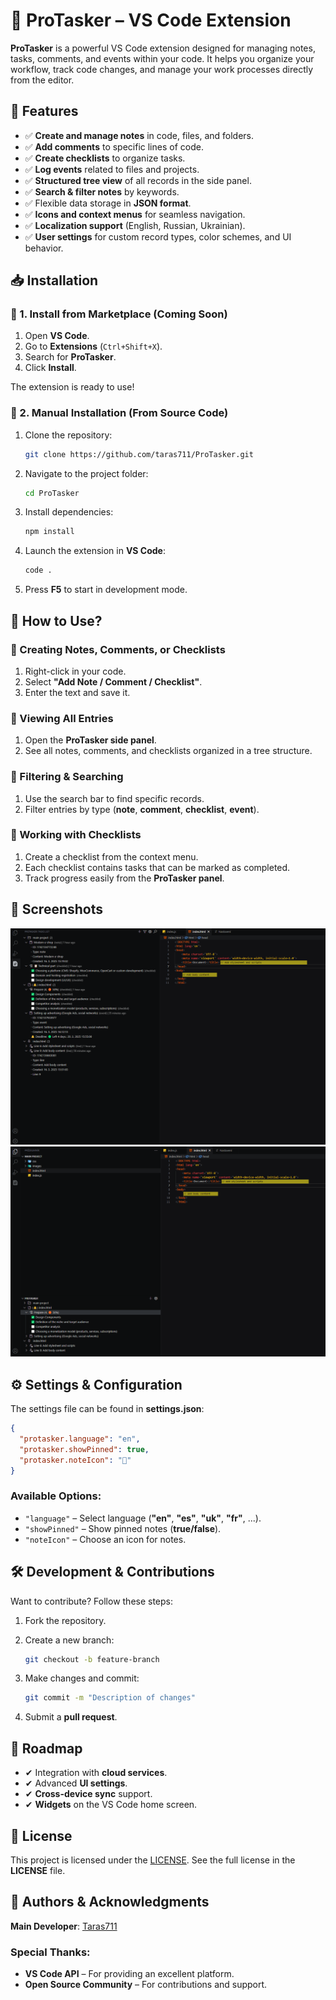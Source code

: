 # 📌 ProTasker – VS Code Extension

**ProTasker** is a powerful VS Code extension designed for managing notes, tasks, comments, and events within your code. It helps you organize your workflow, track code changes, and manage your work processes directly from the editor.

## 🚀 Features

- ✅ **Create and manage notes** in code, files, and folders.
- ✅ **Add comments** to specific lines of code.
- ✅ **Create checklists** to organize tasks.
- ✅ **Log events** related to files and projects.
- ✅ **Structured tree view** of all records in the side panel.
- ✅ **Search & filter notes** by keywords.
- ✅ Flexible data storage in **JSON format**.
- ✅ **Icons and context menus** for seamless navigation.
- ✅ **Localization support** (English, Russian, Ukrainian).
- ✅ **User settings** for custom record types, color schemes, and UI behavior.

## 📥 Installation

### 📌 1. Install from Marketplace (Coming Soon)
1. Open **VS Code**.
2. Go to **Extensions** (`Ctrl+Shift+X`).
3. Search for **ProTasker**.
4. Click **Install**.

The extension is ready to use!

### 📌 2. Manual Installation (From Source Code)
1. Clone the repository:

   ```bash
   git clone https://github.com/taras711/ProTasker.git
   ```

2. Navigate to the project folder:

   ```bash
   cd ProTasker
   ```

3. Install dependencies:

   ```bash
   npm install
   ```

4. Launch the extension in **VS Code**:

   ```bash
   code .
   ```

5. Press **F5** to start in development mode.

## 📖 How to Use?

### 🔹 Creating Notes, Comments, or Checklists
1. Right-click in your code.
2. Select **"Add Note / Comment / Checklist"**.
3. Enter the text and save it.

### 🔹 Viewing All Entries
1. Open the **ProTasker side panel**.
2. See all notes, comments, and checklists organized in a tree structure.

### 🔹 Filtering & Searching
1. Use the search bar to find specific records.
2. Filter entries by type (**note**, **comment**, **checklist**, **event**).

### 🔹 Working with Checklists
1. Create a checklist from the context menu.
2. Each checklist contains tasks that can be marked as completed.
3. Track progress easily from the **ProTasker panel**.

## 📸 Screenshots


![ProTasker Panel](icons/Screenshots/2025-03-16%20165011.png) ![Create Note](icons/Screenshots/2025-03-16%20165043.png)

## ⚙️ Settings & Configuration

The settings file can be found in **settings.json**:

```json
{
  "protasker.language": "en",
  "protasker.showPinned": true,
  "protasker.noteIcon": "📌"
}
```

### Available Options:

- `"language"` – Select language (**"en"**, **"es"**, **"uk"**, **"fr"**, ...).
- `"showPinned"` – Show pinned notes (**true/false**).
- `"noteIcon"` – Choose an icon for notes.

## 🛠 Development & Contributions

Want to contribute? Follow these steps:

1. Fork the repository.
2. Create a new branch:

   ```bash
   git checkout -b feature-branch
   ```

3. Make changes and commit:

   ```bash
   git commit -m "Description of changes"
   ```

4. Submit a **pull request**.

## 📌 Roadmap

- ✔ Integration with **cloud services**.
- ✔ Advanced **UI settings**.
- ✔ **Cross-device sync** support.
- ✔ **Widgets** on the VS Code home screen.

## 📜 License

This project is licensed under the [LICENSE](./LICENSE). See the full license in the **LICENSE** file.

## 👥 Authors & Acknowledgments

**Main Developer**: [Taras711](https://github.com/taras711)

### Special Thanks:
- **VS Code API** – For providing an excellent platform.
- **Open Source Community** – For contributions and support.
```
